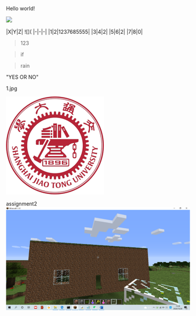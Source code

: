 Hello world!  

![](https://raw.githubusercontent.com/shiep18/EIS2020/master/markdowncheatsheet.JPG)

|X|Y|Z|
![](
|-|-|-|
|1|2|1237685555|
|3|4|2|
|5|6|2|
|7|8|0|

>123

>if

>rain

"YES OR NO"


1.jpg

![](https://github.com/ophwsjtu18/ohw20f/blob/main/tcy/1.jpg)

assignment2
![](https://github.com/ophwsjtu18/ohw20f/blob/main/tcy/1028.png)
